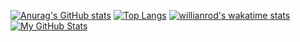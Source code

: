 
[![Anurag's GitHub stats](https://github-readme-stats.vercel.app/api?username=RubenLeerentveld&count_private=true&show_icons=true)](https://github.com/anuraghazra/github-readme-stats)
[![Top Langs](https://github-readme-stats.vercel.app/api/top-langs/?username=RubenLeerentveld)](https://github.com/anuraghazra/github-readme-stats)
[![willianrod's wakatime stats](https://github-readme-stats.vercel.app/api/wakatime?username=RubenLeerentveld)](https://github.com/anuraghazra/github-readme-stats)
[![My GitHub Stats](https://github-readme-stats.vercel.app/api/?username=rubenleerentveld&count_private=true&theme=react&showicons=true)]()

